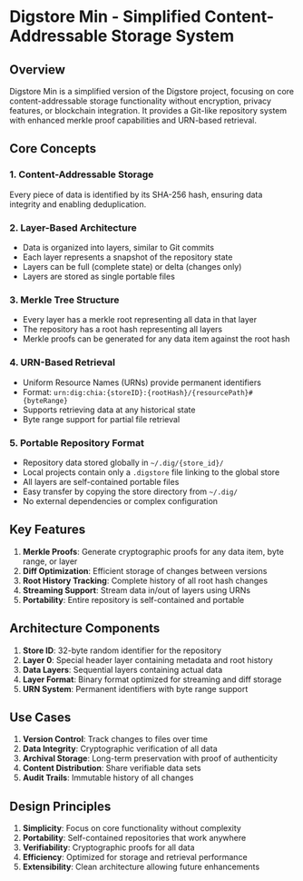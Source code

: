 # Digstore Min - Simplified Content-Addressable Storage System

## Overview

Digstore Min is a simplified version of the Digstore project, focusing on core content-addressable storage functionality without encryption, privacy features, or blockchain integration. It provides a Git-like repository system with enhanced merkle proof capabilities and URN-based retrieval.

## Core Concepts

### 1. Content-Addressable Storage
Every piece of data is identified by its SHA-256 hash, ensuring data integrity and enabling deduplication.

### 2. Layer-Based Architecture
- Data is organized into layers, similar to Git commits
- Each layer represents a snapshot of the repository state
- Layers can be full (complete state) or delta (changes only)
- Layers are stored as single portable files

### 3. Merkle Tree Structure
- Every layer has a merkle root representing all data in that layer
- The repository has a root hash representing all layers
- Merkle proofs can be generated for any data item against the root hash

### 4. URN-Based Retrieval
- Uniform Resource Names (URNs) provide permanent identifiers
- Format: `urn:dig:chia:{storeID}:{rootHash}/{resourcePath}#{byteRange}`
- Supports retrieving data at any historical state
- Byte range support for partial file retrieval

### 5. Portable Repository Format
- Repository data stored globally in `~/.dig/{store_id}/`
- Local projects contain only a `.digstore` file linking to the global store
- All layers are self-contained portable files
- Easy transfer by copying the store directory from `~/.dig/`
- No external dependencies or complex configuration

## Key Features

1. **Merkle Proofs**: Generate cryptographic proofs for any data item, byte range, or layer
2. **Diff Optimization**: Efficient storage of changes between versions
3. **Root History Tracking**: Complete history of all root hash changes
4. **Streaming Support**: Stream data in/out of layers using URNs
5. **Portability**: Entire repository is self-contained and portable

## Architecture Components

1. **Store ID**: 32-byte random identifier for the repository
2. **Layer 0**: Special header layer containing metadata and root history
3. **Data Layers**: Sequential layers containing actual data
4. **Layer Format**: Binary format optimized for streaming and diff storage
5. **URN System**: Permanent identifiers with byte range support

## Use Cases

1. **Version Control**: Track changes to files over time
2. **Data Integrity**: Cryptographic verification of all data
3. **Archival Storage**: Long-term preservation with proof of authenticity
4. **Content Distribution**: Share verifiable data sets
5. **Audit Trails**: Immutable history of all changes

## Design Principles

1. **Simplicity**: Focus on core functionality without complexity
2. **Portability**: Self-contained repositories that work anywhere
3. **Verifiability**: Cryptographic proofs for all data
4. **Efficiency**: Optimized for storage and retrieval performance
5. **Extensibility**: Clean architecture allowing future enhancements
